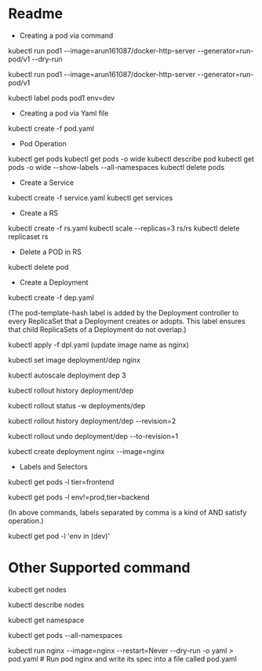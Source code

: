 # Readme 

- Creating a pod via command

kubectl run pod1 --image=arun161087/docker-http-server --generator=run-pod/v1 --dry-run

kubectl run pod1 --image=arun161087/docker-http-server --generator=run-pod/v1

kubectl label pods pod1 env=dev


- Creating a pod via Yaml file

kubectl create -f pod.yaml

-  Pod Operation 

kubectl get pods
kubectl get pods -o wide
kubectl describe pod <pod-name>
kubectl get pods -o wide --show-labels --all-namespaces
kubectl delete pods 

- Create a Service 

kubectl create -f service.yaml
kubectl get services

- Create a RS

kubectl create -f rs.yaml
kubectl scale --replicas=3 rs/rs
kubectl delete replicaset rs

- Delete a POD in RS

kubectl delete pod <pod>

- Create a Deployment

kubectl create -f dep.yaml

(The pod-template-hash label is added by the Deployment controller to every ReplicaSet that a Deployment creates or adopts. This label ensures that child ReplicaSets of a Deployment do not overlap.)


kubectl apply -f dpl.yaml  (update image name as nginx)

kubectl set image deployment/dep nginx 

kubectl autoscale deployment dep 3

kubectl rollout history deployment/dep

kubectl rollout status -w deployments/dep

kubectl rollout history deployment/dep --revision=2

kubectl rollout undo deployment/dep --to-revision=1

kubectl create deployment nginx --image=nginx

- Labels and Selectors

kubectl get pods  -l tier=frontend

kubectl get pods  -l env!=prod,tier=backend

(In above commands, labels separated by comma is a kind of AND satisfy operation.)

kubectl get pod -l 'env in (dev)'


# Other Supported command 

kubectl get nodes

kubectl describe nodes

kubectl get namespace

kubectl get pods --all-namespaces


kubectl run nginx --image=nginx --restart=Never --dry-run -o yaml > pod.yaml    # Run pod nginx and write its spec into a file called pod.yaml
